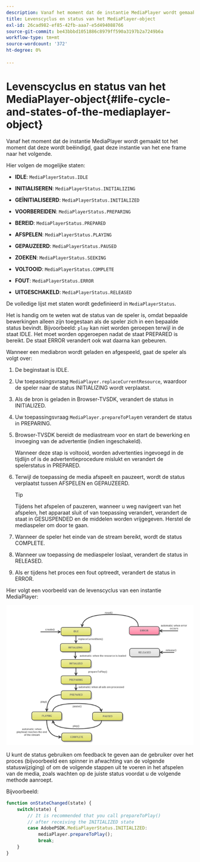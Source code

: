 ```yaml
---
description: Vanaf het moment dat de instantie MediaPlayer wordt gemaakt tot het moment dat deze wordt beëindigd, gaat deze instantie van het ene frame naar het volgende.
title: Levenscyclus en status van het MediaPlayer-object
exl-id: 26cad982-ef85-42fb-aaa7-e5d494088766
source-git-commit: be43bbbd1051886c8979ff590a3197b2a7249b6a
workflow-type: tm+mt
source-wordcount: '372'
ht-degree: 0%

---
```


# Levenscyclus en status van het MediaPlayer-object{#life-cycle-and-states-of-the-mediaplayer-object}

Vanaf het moment dat de instantie MediaPlayer wordt gemaakt tot het moment dat deze wordt beëindigd, gaat deze instantie van het ene frame naar het volgende.

Hier volgen de mogelijke staten:

* **IDLE**: `MediaPlayerStatus.IDLE`

* **INITIALISEREN**: `MediaPlayerStatus.INITIALIZING`

* **GEÏNITIALISEERD**: `MediaPlayerStatus.INITIALIZED`

* **VOORBEREIDEN**: `MediaPlayerStatus.PREPARING`

* **BEREID**: `MediaPlayerStatus.PREPARED`

* **AFSPELEN**: `MediaPlayerStatus.PLAYING`

* **GEPAUZEERD**: `MediaPlayerStatus.PAUSED`

* **ZOEKEN**: `MediaPlayerStatus.SEEKING`

* **VOLTOOID**: `MediaPlayerStatus.COMPLETE`

* **FOUT**: `MediaPlayerStatus.ERROR`

* **UITGESCHAKELD**: `MediaPlayerStatus.RELEASED`

De volledige lijst met staten wordt gedefinieerd in `MediaPlayerStatus`.

Het is handig om te weten wat de status van de speler is, omdat bepaalde bewerkingen alleen zijn toegestaan als de speler zich in een bepaalde status bevindt. Bijvoorbeeld: `play` kan niet worden geroepen terwijl in de staat IDLE. Het moet worden opgeroepen nadat de staat PREPARED is bereikt. De staat ERROR verandert ook wat daarna kan gebeuren.

Wanneer een mediabron wordt geladen en afgespeeld, gaat de speler als volgt over:

1. De beginstaat is IDLE.
1. Uw toepassingsvraag `MediaPlayer.replaceCurrentResource`, waardoor de speler naar de status INITIALIZING wordt verplaatst.
1. Als de bron is geladen in Browser-TVSDK, verandert de status in INITIALIZED.
1. Uw toepassingsvraag `MediaPlayer.prepareToPlay`en verandert de status in PREPARING.
1. Browser-TVSDK bereidt de mediastream voor en start de bewerking en invoeging van de advertentie (indien ingeschakeld).

   Wanneer deze stap is voltooid, worden advertenties ingevoegd in de tijdlijn of is de advertentieprocedure mislukt en verandert de spelerstatus in PREPARED.
1. Terwijl de toepassing de media afspeelt en pauzeert, wordt de status verplaatst tussen AFSPELEN en GEPAUZEERD.

   >[!TIP]
   >
   >Tijdens het afspelen of pauzeren, wanneer u weg navigeert van het afspelen, het apparaat sluit of van toepassing verandert, verandert de staat in GESUSPENDED en de middelen worden vrijgegeven. Herstel de mediaspeler om door te gaan.

1. Wanneer de speler het einde van de stream bereikt, wordt de status COMPLETE.
1. Wanneer uw toepassing de mediaspeler loslaat, verandert de status in RELEASED.
1. Als er tijdens het proces een fout optreedt, verandert de status in ERROR.

Hier volgt een voorbeeld van de levenscyclus van een instantie MediaPlayer:

<!--<a id="fig_DD3DAE7507C549C8A4720A26DFCFFCCB"></a>-->

![](assets/player-state-transitions-diagram-android_1.2_web.png)

U kunt de status gebruiken om feedback te geven aan de gebruiker over het proces (bijvoorbeeld een spinner in afwachting van de volgende statuswijziging) of om de volgende stappen uit te voeren in het afspelen van de media, zoals wachten op de juiste status voordat u de volgende methode aanroept.

Bijvoorbeeld:

```js
function onStateChanged(state) { 
    switch(state) { 
        // It is recommended that you call prepareToPlay()  
        // after receiving the INITIALIZED state             
        case AdobePSDK.MediaPlayerStatus.INITIALIZED: 
            mediaPlayer.prepareToPlay(); 
            break; 
    } 
} 
```
